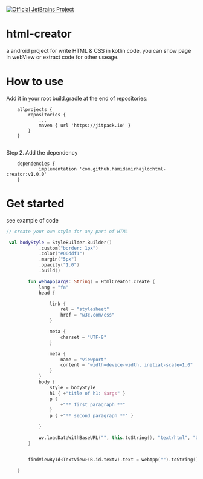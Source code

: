 [![Official JetBrains Project](https://jb.gg/badges/official.svg)](https://confluence.jetbrains.com/display/ALL/JetBrains+on+GitHub)


# html-creator

a android project for write HTML & CSS in kotlin code, you can show page in webView or extract code for other useage.


# How to use

Add it in your root build.gradle at the end of repositories:

```
	allprojects {
		repositories {
			...
			maven { url 'https://jitpack.io' }
		}
	}
 
 ```
 
Step 2. Add the dependency

```
	dependencies {
	        implementation 'com.github.hamidamirhajlo:html-creator:v1.0.0'
	}
```
 
# Get started

see example of code

```kotlin
// create your own style for any part of HTML

 val bodyStyle = StyleBuilder.Builder()
            .custom("border: 1px")
            .color("#00ddf1")
            .margin("5px")
            .opacity("1.0")
            .build()

        fun webApp(args: String) = HtmlCreator.create {
            lang = "fa"
            head {

                link {
                    rel = "stylesheet"
                    href = "w3c.com/css"
                }

                meta {
                    charset = "UTF-8"
                }

                meta {
                    name = "viewport"
                    content = "width=device-width, initial-scale=1.0"
                }
            }
            body {
                style = bodyStyle
                h1 { +"title of h1: $args" }
                p {
                    +"** first paragraph **"
                }
                p { +"** second paragraph **" }

            }

            wv.loadDataWithBaseURL("", this.toString(), "text/html", "UTF-8", "")
        }


        findViewById<TextView>(R.id.textv).text = webApp("").toString()

    }
